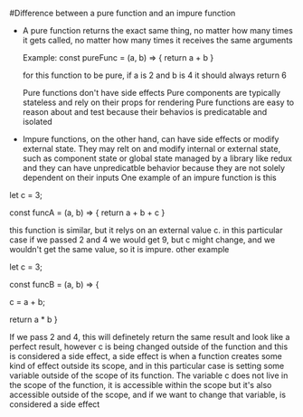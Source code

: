 #Difference between a pure function and an impure function

- A pure function returns the exact same thing, no matter how many times it gets called, no matter how many times it receives the same arguments

  Example:
  const pureFunc = (a, b) => {
    return a + b
  }

  for this function to be pure, if a is 2 and b is 4 it should always return 6

  Pure functions don't have side effects
  Pure components are typically stateless and rely on their props for rendering
  Pure functions are easy to reason about and test because their behavios is predicatable and isolated

- Impure functions, on the other hand, can have side effects or modify external state.
They may relt on and modify internal or external state, such as component state or global state managed by a library like redux and they can have unpredicatble behavior because they are not solely dependent on their inputs
One example of an impure function is this

let c = 3;

const funcA = (a, b) => {
  return a + b + c
}

this function is similar, but it relys on an external value c.
in this particular case if we passed 2 and 4 we would get 9, but c might change, and we wouldn't get the same value, so it is impure. 
other example

let c = 3;

const funcB = (a, b) => 
{
  
  c = a + b;

  return a * b
}

If we pass 2 and 4, this will definetely return the same result and look like a perfect result, however c is being changed outside of the function and this is considered a side effect, a side effect is when a function creates some kind of effect outside its scope, and in this particular case is setting some variable outside of the scope of its function. The variable c does not live in the scope of the function, it is accessible within the scope but it's also accessible outside of the scope, and if we want to change that variable, is considered a side effect 

